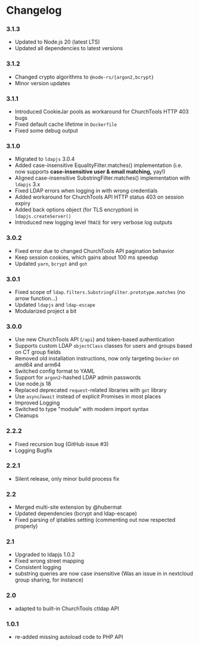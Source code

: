 # Changelog

### 3.1.3
- Updated to Node.js 20 (latest LTS)
- Updated all dependencies to latest versions

### 3.1.2
- Changed crypto algorithms to `@node-rs/{argon2,bcrypt}`
- Minor version updates

### 3.1.1
- Introduced CookieJar pools as workaround for ChurchTools HTTP 403 bugs
- Fixed default cache lifetime in `Dockerfile`
- Fixed some debug output

### 3.1.0
- Migrated to `ldapjs` 3.0.4
- Added case-insensitive EqualityFilter.matches() implementation
(i.e. now supports **case-insensitive user & email matching,** yay!)
- Aligned case-insensitive SubstringFilter.matches() implementation with `ldapjs` 3.x
- Fixed LDAP errors when logging in with wrong credentials
- Added workaround for ChurchTools API HTTP status 403 on session expiry
- Added back options object (for TLS encryption) in `ldapjs.createServer()`
- Introduced new logging level `TRACE` for very verbose log outputs

### 3.0.2
- Fixed error due to changed ChurchTools API pagination behavior
- Keep session cookies, which gains about 100 ms speedup
- Updated `yarn`, `bcrypt` and `got`

### 3.0.1
- Fixed scope of `ldap.filters.SubstringFilter.prototype.matches` (no arrow function...)
- Updated `ldapjs` and `ldap-escape`
- Modularized project a bit

### 3.0.0
- Use new ChurchTools API (`/api`) and token-based authentication
- Supports custom LDAP `objectClass` classes for users and groups based on CT group fields
- Removed old installation instructions, now only targeting `Docker` on amd64 and arm64
- Switched config format to YAML
- Support for `argon2`-hashed LDAP admin passwords
- Use node.js 18
- Replaced deprecated `request`-related libraries with `got` library
- Use `async`/`await` instead of explicit Promises in most places
- Improved Logging
- Switched to type "module" with modern import syntax
- Cleanups

### 2.2.2
- Fixed recursion bug (GitHub issue #3)
- Logging Bugfix

### 2.2.1
- Silent release, only minor build process fix

### 2.2
- Merged multi-site extension by @hubermat
- Updated dependencies (bcrypt and ldap-escape)
- Fixed parsing of iptables setting (commenting out now respected properly)

### 2.1
- Upgraded to ldapjs 1.0.2
- Fixed wrong street mapping
- Consistent logging
- substring queries are now case insensitive
  (Was an issue in in nextcloud group sharing, for instance)

### 2.0
- adapted to built-in ChurchTools ctldap API

### 1.0.1
- re-added missing autoload code to PHP API